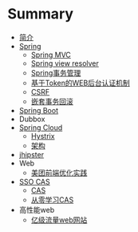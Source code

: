 # Summary

* [ 简介](README.md)
* [Spring](spring.md)
  * [Spring MVC](spring/spring-mvc.md)
  * [Spring view resolver](spring/spring-view-resolver.md)
  * [Spring事务管理](spring/springshi-wu-guan-li.md)
  * [基于Token的WEB后台认证机制](spring/asfsadf.md)
  * [CSRF](spring/csrf.md)
  * [嵌套事务回滚](spring/qian-tao-shi-wu-hui-gun.md)
* [Spring Boot](spring-boot.md)
* Dubbox
* [Spring Cloud](spring-cloud.md)
  * [Hystrix](hystrix.md)
  * [架构](jia-gou.md)
* [jhipster](jhipster.md)
* Web
  * [美团前端优化实践](mei-tuan-qian-duan-you-hua-shi-jian.md)
* [SSO CAS](sso-cas.md)
  * [CAS](sso-cas/cas.md)
  * [从零学习CAS](sso-cas/cong-ling-xue-xi-cas.md)
* 高性能web
  * [亿级流量web网站](yi-ji-liu-liang-web-wang-zhan.md)

